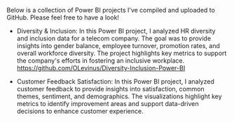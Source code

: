 Below is a collection of Power BI projects I've compiled and uploaded to GitHub. Please feel free to have a look!

*  Diversity & Inclusion: In this Power BI project, I analyzed HR diversity and inclusion data for a telecom company. The goal was to provide insights into gender balance, employee turnover, promotion rates, and overall workforce diversity. The project highlights key metrics to support the company's efforts in fostering an inclusive workplace. https://github.com/OLevinus/Diversity-Inclusion-Power-BI

*  Customer Feedback Satisfaction: In this Power BI project, I analyzed customer feedback to provide insights into satisfaction, common themes, sentiment, and demographics. 
The visualizations highlight key metrics to identify improvement areas and support data-driven decisions to enhance customer experience. 
